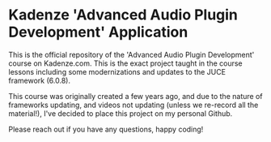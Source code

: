 # Kadenze 'Advanced Audio Plugin Development' Application

This is the official repository of the 'Advanced Audio Plugin Development' course on Kadenze.com. This is the exact project taught in the course lessons including some modernizations and updates to the JUCE framework (6.0.8).

This course was originally created a few years ago, and due to the nature of frameworks
updating, and videos not updating (unless we re-record all the material!), I've decided
to place this project on my personal Github.

Please reach out if you have any questions, happy coding!
